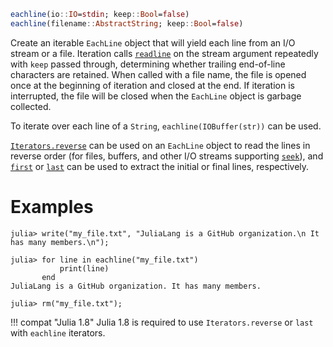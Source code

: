 ```julia
eachline(io::IO=stdin; keep::Bool=false)
eachline(filename::AbstractString; keep::Bool=false)
```

Create an iterable `EachLine` object that will yield each line from an I/O stream or a file. Iteration calls [`readline`](@ref) on the stream argument repeatedly with `keep` passed through, determining whether trailing end-of-line characters are retained. When called with a file name, the file is opened once at the beginning of iteration and closed at the end. If iteration is interrupted, the file will be closed when the `EachLine` object is garbage collected.

To iterate over each line of a `String`, `eachline(IOBuffer(str))` can be used.

[`Iterators.reverse`](@ref) can be used on an `EachLine` object to read the lines in reverse order (for files, buffers, and other I/O streams supporting [`seek`](@ref)), and [`first`](@ref) or [`last`](@ref) can be used to extract the initial or final lines, respectively.

# Examples

```jldoctest
julia> write("my_file.txt", "JuliaLang is a GitHub organization.\n It has many members.\n");

julia> for line in eachline("my_file.txt")
           print(line)
       end
JuliaLang is a GitHub organization. It has many members.

julia> rm("my_file.txt");
```

!!! compat "Julia 1.8"
    Julia 1.8 is required to use `Iterators.reverse` or `last` with `eachline` iterators.

